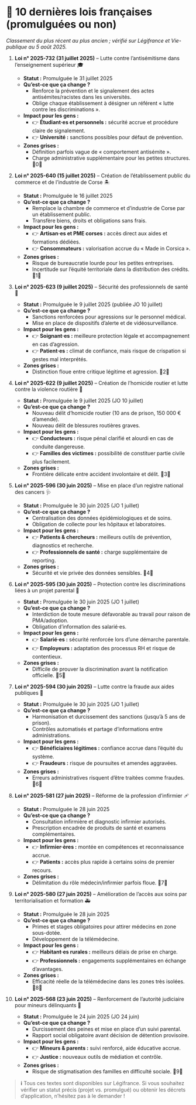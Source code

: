 # 📜 10 dernières lois françaises (promulguées ou non)  
*Classement du plus récent au plus ancien ; vérifié sur Légifrance et Vie-publique au 5 août 2025.*  

1. **Loi n° 2025-732 (31 juillet 2025)** – Lutte contre l’antisémitisme dans l’enseignement supérieur 🎓  
   - **Statut :** Promulguée le 31 juillet 2025  
   - **Qu’est-ce que ça change ?**  
     - Renforce la prévention et le signalement des actes antisémites/racistes dans les universités.  
     - Oblige chaque établissement à désigner un référent « lutte contre les discriminations ».  
   - **Impact pour les gens :**  
     - 👉 **Étudiant·es et personnels :** sécurité accrue et procédure claire de signalement.  
     - 👉 **Université :** sanctions possibles pour défaut de prévention.  
   - **Zones grises :**  
     - Définition parfois vague de « comportement antisémite ».  
     - Charge administrative supplémentaire pour les petites structures. 0  

2. **Loi n° 2025-640 (15 juillet 2025)** – Création de l’établissement public du commerce et de l’industrie de Corse 🏝️  
   - **Statut :** Promulguée le 16 juillet 2025  
   - **Qu’est-ce que ça change ?**  
     - Remplace la chambre de commerce et d’industrie de Corse par un établissement public.  
     - Transfère biens, droits et obligations sans frais.  
   - **Impact pour les gens :**  
     - 👉 **Artisan·es et PME corses :** accès direct aux aides et formations dédiées.  
     - 👉 **Consommateurs :** valorisation accrue du « Made in Corsica ».  
   - **Zones grises :**  
     - Risque de bureaucratie lourde pour les petites entreprises.  
     - Incertitude sur l’équité territoriale dans la distribution des crédits. 1  

3. **Loi n° 2025-623 (9 juillet 2025)** – Sécurité des professionnels de santé 🏥  
   - **Statut :** Promulguée le 9 juillet 2025 (publiée JO 10 juillet)  
   - **Qu’est-ce que ça change ?**  
     - Sanctions renforcées pour agressions sur le personnel médical.  
     - Mise en place de dispositifs d’alerte et de vidéosurveillance.  
   - **Impact pour les gens :**  
     - 👉 **Soignant·es :** meilleure protection légale et accompagnement en cas d’agression.  
     - 👉 **Patient·es :** climat de confiance, mais risque de crispation si gestes mal interprétés.  
   - **Zones grises :**  
     - Distinction floue entre critique légitime et agression. 2  

4. **Loi n° 2025-622 (9 juillet 2025)** – Création de l’homicide routier et lutte contre la violence routière 🚗  
   - **Statut :** Promulguée le 9 juillet 2025 (JO 10 juillet)  
   - **Qu’est-ce que ça change ?**  
     - Nouveau délit d’homicide routier (10 ans de prison, 150 000 € d’amende).  
     - Nouveau délit de blessures routières graves.  
   - **Impact pour les gens :**  
     - 👉 **Conducteurs :** risque pénal clarifié et alourdi en cas de conduite dangereuse.  
     - 👉 **Familles des victimes :** possibilité de constituer partie civile plus facilement.  
   - **Zones grises :**  
     - Frontière délicate entre accident involontaire et délit. 3  

5. **Loi n° 2025-596 (30 juin 2025)** – Mise en place d’un registre national des cancers 🩺  
   - **Statut :** Promulguée le 30 juin 2025 (JO 1 juillet)  
   - **Qu’est-ce que ça change ?**  
     - Centralisation des données épidémiologiques et de soins.  
     - Obligation de collecte pour les hôpitaux et laboratoires.  
   - **Impact pour les gens :**  
     - 👉 **Patients & chercheurs :** meilleurs outils de prévention, diagnostics et recherche.  
     - 👉 **Professionnels de santé :** charge supplémentaire de reporting.  
   - **Zones grises :**  
     - Sécurité et vie privée des données sensibles. 4  

6. **Loi n° 2025-595 (30 juin 2025)** – Protection contre les discriminations liées à un projet parental 🤰  
   - **Statut :** Promulguée le 30 juin 2025 (JO 1 juillet)  
   - **Qu’est-ce que ça change ?**  
     - Interdiction de toute mesure défavorable au travail pour raison de PMA/adoption.  
     - Obligation d’information des salarié·es.  
   - **Impact pour les gens :**  
     - 👉 **Salarié·es :** sécurité renforcée lors d’une démarche parentale.  
     - 👉 **Employeurs :** adaptation des processus RH et risque de contentieux.  
   - **Zones grises :**  
     - Difficile de prouver la discrimination avant la notification officielle. 5  

7. **Loi n° 2025-594 (30 juin 2025)** – Lutte contre la fraude aux aides publiques 💸  
   - **Statut :** Promulguée le 30 juin 2025 (JO 1 juillet)  
   - **Qu’est-ce que ça change ?**  
     - Harmonisation et durcissement des sanctions (jusqu’à 5 ans de prison).  
     - Contrôles automatisés et partage d’informations entre administrations.  
   - **Impact pour les gens :**  
     - 👉 **Bénéficiaires légitimes :** confiance accrue dans l’équité du système.  
     - 👉 **Fraudeurs :** risque de poursuites et amendes aggravées.  
   - **Zones grises :**  
     - Erreurs administratives risquent d’être traitées comme fraudes. 6  

8. **Loi n° 2025-581 (27 juin 2025)** – Réforme de la profession d’infirmier 🩹  
   - **Statut :** Promulguée le 28 juin 2025  
   - **Qu’est-ce que ça change ?**  
     - Consultation infirmière et diagnostic infirmier autorisés.  
     - Prescription encadrée de produits de santé et examens complémentaires.  
   - **Impact pour les gens :**  
     - 👉 **Infirmier·ères :** montée en compétences et reconnaissance accrue.  
     - 👉 **Patients :** accès plus rapide à certains soins de premier recours.  
   - **Zones grises :**  
     - Délimitation du rôle médecin/infirmier parfois floue. 7  

9. **Loi n° 2025-580 (27 juin 2025)** – Amélioration de l’accès aux soins par territorialisation et formation 🚑  
   - **Statut :** Promulguée le 28 juin 2025  
   - **Qu’est-ce que ça change ?**  
     - Primes et stages obligatoires pour attirer médecins en zone sous-dotée.  
     - Développement de la télémédecine.  
   - **Impact pour les gens :**  
     - 👉 **Habitant·es rurales :** meilleurs délais de prise en charge.  
     - 👉 **Professionnels :** engagements supplémentaires en échange d’avantages.  
   - **Zones grises :**  
     - Efficacité réelle de la télémédecine dans les zones très isolées. 8  

10. **Loi n° 2025-568 (23 juin 2025)** – Renforcement de l’autorité judiciaire pour mineurs délinquants 👮  
    - **Statut :** Promulguée le 24 juin 2025 (JO 24 juin)  
    - **Qu’est-ce que ça change ?**  
      - Durcissement des peines et mise en place d’un suivi parental.  
      - Rapport social obligatoire avant décision de détention provisoire.  
    - **Impact pour les gens :**  
      - 👉 **Mineurs & parents :** suivi renforcé, aide éducative accrue.  
      - 👉 **Justice :** nouveaux outils de médiation et contrôle.  
    - **Zones grises :**  
      - Risque de stigmatisation des familles en difficulté sociale. 9  

> **ℹ️** Tous ces textes sont disponibles sur Légifrance. Si vous souhaitez vérifier un statut précis (projet vs. promulgué) ou obtenir les décrets d’application, n’hésitez pas à le demander !  
```10